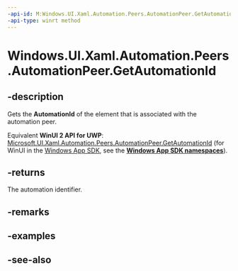 ```yaml
---
-api-id: M:Windows.UI.Xaml.Automation.Peers.AutomationPeer.GetAutomationId
-api-type: winrt method
---
```


<!-- Method syntax
public string GetAutomationId()
-->

# Windows.UI.Xaml.Automation.Peers.AutomationPeer.GetAutomationId

## -description
Gets the **AutomationId** of the element that is associated with the automation peer.

Equivalent **WinUI 2 API for UWP**: [Microsoft.UI.Xaml.Automation.Peers.AutomationPeer.GetAutomationId](/windows/winui/api/microsoft.ui.xaml.automation.peers.automationpeer.getautomationid) (for WinUI in the [Windows App SDK](/windows/apps/windows-app-sdk/), see the **[Windows App SDK namespaces](/windows/windows-app-sdk/api/winrt/)**).

## -returns
The automation identifier.

## -remarks

## -examples

## -see-also
